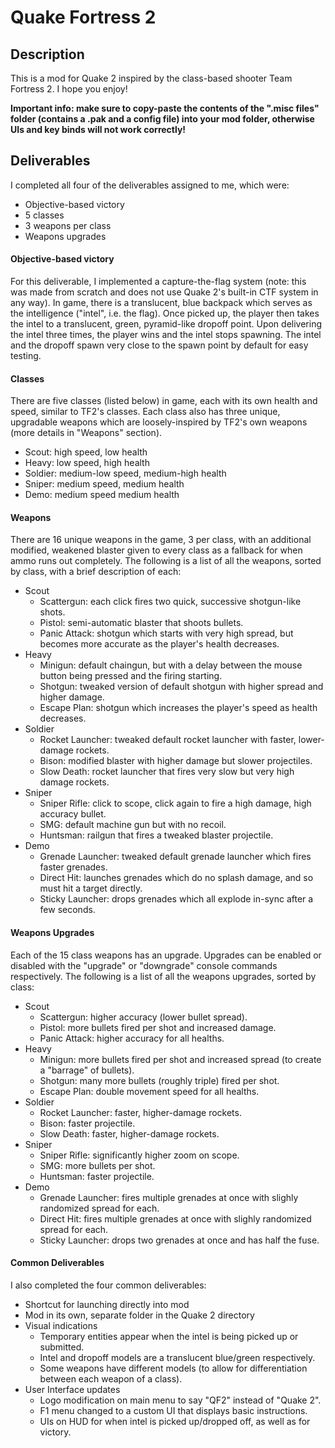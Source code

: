 # Quake Fortress 2 #
## Description ##

This is a mod for Quake 2 inspired by the class-based shooter Team Fortress 2. I hope you enjoy!

**Important info: make sure to copy-paste the contents of the ".misc files" folder (contains a .pak and a config file) into your mod folder, otherwise UIs and key binds will not work correctly!**

## Deliverables ##

I completed all four of the deliverables assigned to me, which were:
* Objective-based victory
* 5 classes
* 3 weapons per class
* Weapons upgrades

#### Objective-based victory ####
For this deliverable, I implemented a capture-the-flag system (note: this was made from scratch and does not use Quake 2's built-in CTF system in any way). In game, there is a translucent, blue backpack which serves as the intelligence ("intel", i.e. the flag). Once picked up, the player then takes the intel to a translucent, green, pyramid-like dropoff point. Upon delivering the intel three times, the player wins and the intel stops spawning. The intel and the dropoff spawn very close to the spawn point by default for easy testing.

#### Classes ####
There are five classes (listed below) in game, each with its own health and speed, similar to TF2's classes. Each class also has three unique, upgradable weapons which are loosely-inspired by TF2's own weapons (more details in "Weapons" section).

* Scout: high speed, low health
* Heavy: low speed, high health
* Soldier: medium-low speed, medium-high health
* Sniper: medium speed, medium health
* Demo: medium speed medium health

#### Weapons ####
There are 16 unique weapons in the game, 3 per class, with an additional modified, weakened blaster given to every class as a fallback for when ammo runs out completely. The following is a list of all the weapons, sorted by class, with a brief description of each:

* Scout
  * Scattergun: each click fires two quick, successive shotgun-like shots.
  * Pistol: semi-automatic blaster that shoots bullets.
  * Panic Attack: shotgun which starts with very high spread, but becomes more accurate as the player's health decreases.
* Heavy
  * Minigun: default chaingun, but with a delay between the mouse button being pressed and the firing starting.
  * Shotgun: tweaked version of default shotgun with higher spread and higher damage.
  * Escape Plan: shotgun which increases the player's speed as health decreases.
* Soldier
  * Rocket Launcher: tweaked default rocket launcher with faster, lower-damage rockets.
  * Bison: modified blaster with higher damage but slower projectiles.
  * Slow Death: rocket launcher that fires very slow but very high damage rockets.
* Sniper
  * Sniper Rifle: click to scope, click again to fire a high damage, high accuracy bullet.
  * SMG: default machine gun but with no recoil.
  * Huntsman: railgun that fires a tweaked blaster projectile.
* Demo
  * Grenade Launcher: tweaked default grenade launcher which fires faster grenades.
  * Direct Hit: launches grenades which do no splash damage, and so must hit a target directly.
  * Sticky Launcher: drops grenades which all explode in-sync after a few seconds.
  
#### Weapons Upgrades ####
Each of the 15 class weapons has an upgrade. Upgrades can be enabled or disabled with the "upgrade" or "downgrade" console commands respectively. The following is a list of all the weapons upgrades, sorted by class:
  
* Scout
  * Scattergun: higher accuracy (lower bullet spread).
  * Pistol: more bullets fired per shot and increased damage.
  * Panic Attack: higher accuracy for all healths.
* Heavy
  * Minigun: more bullets fired per shot and increased spread (to create a "barrage" of bullets).
  * Shotgun: many more bullets (roughly triple) fired per shot.
  * Escape Plan: double movement speed for all healths.
* Soldier
  * Rocket Launcher: faster, higher-damage rockets.
  * Bison: faster projectile.
  * Slow Death: faster, higher-damage rockets.
* Sniper
  * Sniper Rifle: significantly higher zoom on scope.
  * SMG: more bullets per shot.
  * Huntsman: faster projectile.
* Demo
  * Grenade Launcher: fires multiple grenades at once with slighly randomized spread for each.
  * Direct Hit: fires multiple grenades at once with slighly randomized spread for each.
  * Sticky Launcher: drops two grenades at once and has half the fuse.
  
#### Common Deliverables ####
I also completed the four common deliverables:
  
  * Shortcut for launching directly into mod
  * Mod in its own, separate folder in the Quake 2 directory
  * Visual indications
    * Temporary entities appear when the intel is being picked up or submitted.
    * Intel and dropoff models are a translucent blue/green respectively.
    * Some weapons have different models (to allow for differentiation between each weapon of a class).
  * User Interface updates
    * Logo modification on main menu to say "QF2" instead of "Quake 2".
    * F1 menu changed to a custom UI that displays basic instructions.
    * UIs on HUD for when intel is picked up/dropped off, as well as for victory.
